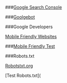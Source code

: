 ###[Google Search Console](https://www.google.com/webmasters/tools/home?hl=en)

###[Goolgebot](https://support.google.com/webmasters/answer/182072)

###Google Developers

[Mobile Friendly Websites](https://developers.google.com/webmasters/mobile-sites/mobile-seo/#crawling_requirement)

###[Mobile Friendly Test](https://www.google.com/webmasters/tools/mobile-friendly/?url=www.foreverfamilyfoundation.org)

###Robots.txt

[Robotstxt.org](http://www.robotstxt.org/db.html)

[Test Robots.txt](
